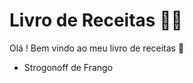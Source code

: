 # Livro de Receitas :woman_cook:

Olá ! Bem vindo ao meu livro de receitas :wave:

- Strogonoff de Frango





